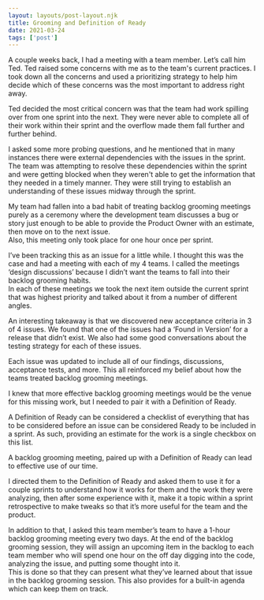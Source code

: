 ```yaml
---
layout: layouts/post-layout.njk
title: Grooming and Definition of Ready
date: 2021-03-24
tags: ['post']
---
```


A couple weeks back, I had a meeting with a team member. Let’s call him Ted. Ted raised some concerns with me as to the team's current practices. I took down all the concerns and used a prioritizing strategy to help him decide which of these concerns was the most important to address right away.

Ted decided the most critical concern was that the team had work spilling over from one sprint into the next. They were never able to complete all of their work within their sprint and the overflow made them fall further and further behind.

I asked some more probing questions, and he mentioned that in many instances <!-- Excerpt Start -->there were external dependencies with the issues in the sprint.<!-- Excerpt End -->
The team was attempting to resolve these dependencies within the sprint and were getting blocked when they weren't able to get the information that they needed in a timely manner. They were still trying to establish an understanding of these issues midway through the sprint.

My team had fallen into a bad habit of treating backlog grooming meetings purely as a ceremony where the development team discusses a bug or story just enough to be able to provide the Product Owner with an estimate, then move on to the next issue.  
Also, this meeting only took place for one hour once per sprint.

I’ve been tracking this as an issue for a little while. I thought this was the case and had a meeting with each of my 4 teams. I called the meetings ‘design discussions’ because I didn’t want the teams to fall into their backlog grooming habits.  
In each of these meetings we took the next item outside the current sprint that was highest priority and talked about it from a number of different angles.

An interesting takeaway is that we discovered new acceptance criteria in 3 of 4 issues. We found that one of the issues had a ‘Found in Version’ for a release that didn’t exist. We also had some good conversations about the testing strategy for each of these issues.

Each issue was updated to include all of our findings, discussions, acceptance tests, and more. This all reinforced my belief about how the teams treated backlog grooming meetings.

I knew that more effective backlog grooming meetings would be the venue for this missing work, but I needed to pair it with a Definition of Ready.

A Definition of Ready can be considered a checklist of everything that has to be considered before an issue can be considered Ready to be included in a sprint. As such, providing an estimate for the work is a single checkbox on this list.

A backlog grooming meeting, paired up with a Definition of Ready can lead to effective use of our time.

I directed them to the Definition of Ready and asked them to use it for a couple sprints to understand how it works for them and the work they were analyzing, then after some experience with it, make it a topic within a sprint retrospective to make tweaks so that it’s more useful for the team and the product.

In addition to that, I asked this team member’s team to have a 1-hour backlog grooming meeting every two days. At the end of the backlog grooming session, they will assign an upcoming item in the backlog to each team member who will spend one hour on the off day digging into the code, analyzing the issue, and putting some thought into it.  
This is done so that they can present what they’ve learned about that issue in the backlog grooming session. This also provides for a built-in agenda which can keep them on track.
